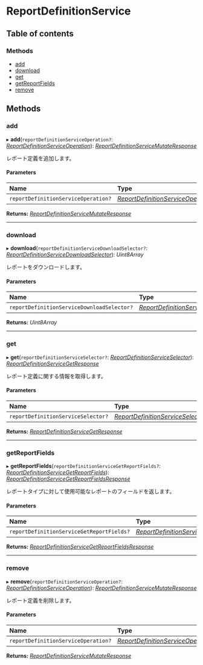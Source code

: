 # ReportDefinitionService


## Table of contents

### Methods

- [add](reportdefinitionservice.md#add)
- [download](reportdefinitionservice.md#download)
- [get](reportdefinitionservice.md#get)
- [getReportFields](reportdefinitionservice.md#getreportfields)
- [remove](reportdefinitionservice.md#remove)

## Methods

### add

▸ **add**(`reportDefinitionServiceOperation?`: [*ReportDefinitionServiceOperation*](../../data/search/reportdefinitionserviceoperation.md)): [*ReportDefinitionServiceMutateResponse*](../../data/search/reportdefinitionservicemutateresponse.md)

<div lang=\"ja\">レポート定義を追加します。</div> 

#### Parameters

| Name | Type |
| :------ | :------ |
| `reportDefinitionServiceOperation?` | [*ReportDefinitionServiceOperation*](../../data/search/reportdefinitionserviceoperation.md) |

**Returns:** [*ReportDefinitionServiceMutateResponse*](../../data/search/reportdefinitionservicemutateresponse.md)

___

### download

▸ **download**(`reportDefinitionServiceDownloadSelector?`: [*ReportDefinitionServiceDownloadSelector*](../../data/search/reportdefinitionservicedownloadselector.md)): *Uint8Array*

<div lang=\"ja\">レポートをダウンロードします。</div> 

#### Parameters

| Name | Type |
| :------ | :------ |
| `reportDefinitionServiceDownloadSelector?` | [*ReportDefinitionServiceDownloadSelector*](../../data/search/reportdefinitionservicedownloadselector.md) |

**Returns:** *Uint8Array*

___

### get

▸ **get**(`reportDefinitionServiceSelector?`: [*ReportDefinitionServiceSelector*](../../data/search/reportdefinitionserviceselector.md)): [*ReportDefinitionServiceGetResponse*](../../data/search/reportdefinitionservicegetresponse.md)

<div lang=\"ja\">レポート定義に関する情報を取得します。</div> 

#### Parameters

| Name | Type |
| :------ | :------ |
| `reportDefinitionServiceSelector?` | [*ReportDefinitionServiceSelector*](../../data/search/reportdefinitionserviceselector.md) |

**Returns:** [*ReportDefinitionServiceGetResponse*](../../data/search/reportdefinitionservicegetresponse.md)

___

### getReportFields

▸ **getReportFields**(`reportDefinitionServiceGetReportFields?`: [*ReportDefinitionServiceGetReportFields*](../../data/search/reportdefinitionservicegetreportfields.md)): [*ReportDefinitionServiceGetReportFieldsResponse*](../../data/search/reportdefinitionservicegetreportfieldsresponse.md)

<div lang=\"ja\">レポートタイプに対して使用可能なレポートのフィールドを返します。</div> 

#### Parameters

| Name | Type |
| :------ | :------ |
| `reportDefinitionServiceGetReportFields?` | [*ReportDefinitionServiceGetReportFields*](../../data/search/reportdefinitionservicegetreportfields.md) |

**Returns:** [*ReportDefinitionServiceGetReportFieldsResponse*](../../data/search/reportdefinitionservicegetreportfieldsresponse.md)

___

### remove

▸ **remove**(`reportDefinitionServiceOperation?`: [*ReportDefinitionServiceOperation*](../../data/search/reportdefinitionserviceoperation.md)): [*ReportDefinitionServiceMutateResponse*](../../data/search/reportdefinitionservicemutateresponse.md)

<div lang=\"ja\">レポート定義を削除します。</div> 

#### Parameters

| Name | Type |
| :------ | :------ |
| `reportDefinitionServiceOperation?` | [*ReportDefinitionServiceOperation*](../../data/search/reportdefinitionserviceoperation.md) |

**Returns:** [*ReportDefinitionServiceMutateResponse*](../../data/search/reportdefinitionservicemutateresponse.md)
